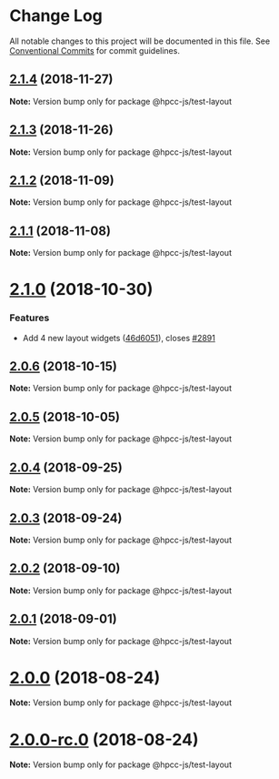 # Change Log

All notable changes to this project will be documented in this file.
See [Conventional Commits](https://conventionalcommits.org) for commit guidelines.

## [2.1.4](https://github.com/GordonSmith/Visualization/compare/@hpcc-js/test-layout@2.1.3...@hpcc-js/test-layout@2.1.4) (2018-11-27)

**Note:** Version bump only for package @hpcc-js/test-layout






<a name="2.1.3"></a>
## [2.1.3](https://github.com/GordonSmith/Visualization/compare/@hpcc-js/test-layout@2.1.2...@hpcc-js/test-layout@2.1.3) (2018-11-26)

**Note:** Version bump only for package @hpcc-js/test-layout





<a name="2.1.2"></a>
## [2.1.2](https://github.com/GordonSmith/Visualization/compare/@hpcc-js/test-layout@2.1.1...@hpcc-js/test-layout@2.1.2) (2018-11-09)

**Note:** Version bump only for package @hpcc-js/test-layout





<a name="2.1.1"></a>
## [2.1.1](https://github.com/GordonSmith/Visualization/compare/@hpcc-js/test-layout@2.1.0...@hpcc-js/test-layout@2.1.1) (2018-11-08)

**Note:** Version bump only for package @hpcc-js/test-layout





<a name="2.1.0"></a>
# [2.1.0](https://github.com/GordonSmith/Visualization/compare/@hpcc-js/test-layout@2.0.6...@hpcc-js/test-layout@2.1.0) (2018-10-30)


### Features

* Add 4 new layout widgets ([46d6051](https://github.com/GordonSmith/Visualization/commit/46d6051)), closes [#2891](https://github.com/GordonSmith/Visualization/issues/2891)





<a name="2.0.6"></a>
## [2.0.6](https://github.com/GordonSmith/Visualization/compare/@hpcc-js/test-layout@2.0.5...@hpcc-js/test-layout@2.0.6) (2018-10-15)

**Note:** Version bump only for package @hpcc-js/test-layout





<a name="2.0.5"></a>
## [2.0.5](https://github.com/GordonSmith/Visualization/compare/@hpcc-js/test-layout@2.0.4...@hpcc-js/test-layout@2.0.5) (2018-10-05)

**Note:** Version bump only for package @hpcc-js/test-layout





<a name="2.0.4"></a>
## [2.0.4](https://github.com/GordonSmith/Visualization/compare/@hpcc-js/test-layout@2.0.3...@hpcc-js/test-layout@2.0.4) (2018-09-25)

**Note:** Version bump only for package @hpcc-js/test-layout





<a name="2.0.3"></a>
## [2.0.3](https://github.com/GordonSmith/Visualization/compare/@hpcc-js/test-layout@2.0.2...@hpcc-js/test-layout@2.0.3) (2018-09-24)

**Note:** Version bump only for package @hpcc-js/test-layout





<a name="2.0.2"></a>
## [2.0.2](https://github.com/GordonSmith/Visualization/compare/@hpcc-js/test-layout@2.0.1...@hpcc-js/test-layout@2.0.2) (2018-09-10)

**Note:** Version bump only for package @hpcc-js/test-layout





<a name="2.0.1"></a>
## [2.0.1](https://github.com/GordonSmith/Visualization/compare/@hpcc-js/test-layout@2.0.0...@hpcc-js/test-layout@2.0.1) (2018-09-01)

**Note:** Version bump only for package @hpcc-js/test-layout





<a name="2.0.0"></a>
# [2.0.0](https://github.com/GordonSmith/Visualization/compare/@hpcc-js/test-layout@0.0.57...@hpcc-js/test-layout@2.0.0) (2018-08-24)

**Note:** Version bump only for package @hpcc-js/test-layout





<a name="2.0.0-rc.0"></a>
# [2.0.0-rc.0](https://github.com/GordonSmith/Visualization/compare/@hpcc-js/test-layout@0.0.57...@hpcc-js/test-layout@2.0.0-rc.0) (2018-08-24)

**Note:** Version bump only for package @hpcc-js/test-layout
